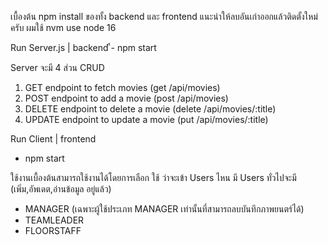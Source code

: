 

เบื้องต้น npm install ของทั้ง backend และ frontend แนะนำให้ลบอันเก่าออกแล้วติดตั้งใหม่ครับ
ผมใช้ nvm use node 16

Run Server.js | backend
ื- npm start

Server จะมี 4 ส่วน CRUD
1. GET endpoint to fetch movies (get /api/movies)
2. POST endpoint to add a movie (post /api/movies)
3. DELETE endpoint to delete a movie (delete /api/movies/:title)
4. UPDATE endpoint to update a movie (put /api/movies/:title)

Run Client | frontend
- npm start

ใช้งานเบื้องต้นสามารถใช้งานได้โดยการเลือก ใช้ ว่าจะเข้า Users ไหน 
มี Users ทั่วไปจะมี (เพิ่ม,อัพเดต,อ่านข้อมูล อยู่แล้ว)
- MANAGER (เฉพาะผู้ใช้ประเภท MANAGER เท่านั้นที่สามารถลบบันทึกภาพยนตร์ได้)
- TEAMLEADER
- FLOORSTAFF
